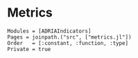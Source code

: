  # Metrics

```@autodocs
Modules = [ADRIAIndicators]
Pages = joinpath.("src", ["metrics.jl"])
Order   = [:constant, :function, :type]
Private = true
```

